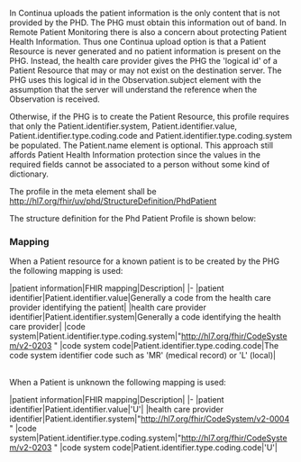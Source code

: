 In Continua uploads the patient information is the only content that is not provided by the PHD. The PHG must obtain this information out of band. In Remote Patient Monitoring there is also a concern about protecting Patient Health Information. Thus one Continua upload option is that a Patient Resource is never generated and no patient information is present on the PHG. Instead, the health care provider gives the PHG the 'logical id' of a Patient Resource that may or may not exist on the destination server. The PHG uses this logical id in the Observation.subject element with the assumption that the server will understand the reference when the Observation is received.

Otherwise, if the PHG is to create the Patient Resource, this profile requires that only the Patient.identifier.system, Patient.identifier.value, Patient.identifier.type.coding.code and Patient.identifier.type.coding.system be populated. The Patient.name element is optional. This approach still affords Patient Health Information protection since the values in the required fields cannot be associated to a person without some kind of dictionary.

The profile in the meta element shall be http://hl7.org/fhir/uv/phd/StructureDefinition/PhdPatient

The structure definition for the Phd Patient Profile is shown below:

### Mapping
When a Patient resource for a known patient is to be created by the PHG the following mapping is used:

|patient information|FHIR mapping|Description|
|-
|patient identifier|Patient.identifier.value|Generally a code from the health care provider identifying the patient|
|health care provider identifier|Patient.identifier.system|Generally a code identifying the health care provider|
|code system|Patient.identifier.type.coding.system|"http://hl7.org/fhir/CodeSystem/v2-0203 "
|code system code|Patient.identifier.type.coding.code|The code system identifier code such as 'MR' (medical record) or 'L' (local)|

<br>
When a Patient is unknown the following mapping is used:

|patient information|FHIR mapping|Description|
|-
|patient identifier|Patient.identifier.value|'U'|
|health care provider identifier|Patient.identifier.system|"http://hl7.org/fhir/CodeSystem/v2-0004 "
|code system|Patient.identifier.type.coding.system|"http://hl7.org/fhir/CodeSystem/v2-0203 "
|code system code|Patient.identifier.type.coding.code|'U'|

